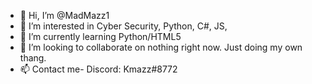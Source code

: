 - 👋 Hi, I’m @MadMazz1
- 👀 I’m interested in Cyber Security, Python, C#, JS, 
- 🌱 I’m currently learning Python/HTML5
- 💞️ I’m looking to collaborate on nothing right now. Just doing my own thang. 
- 📫 Contact me-
        Discord: Kmazz#8772

<!---
MadMazz1/MadMazz1 is a ✨ special ✨ repository because its `README.md` (this file) appears on your GitHub profile.
You can click the Preview link to take a look at your changes.
--->
